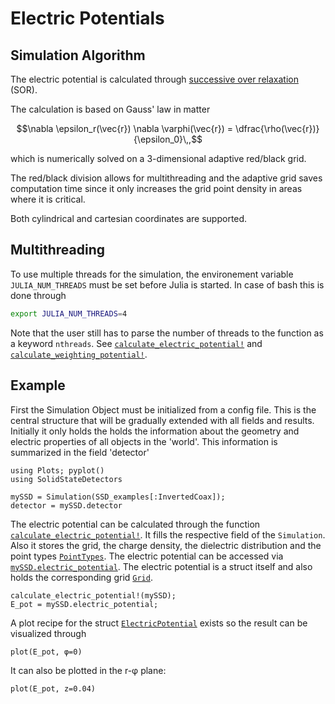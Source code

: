 # Electric Potentials

## Simulation Algorithm

The electric potential is calculated through [successive over relaxation](https://en.wikipedia.org/wiki/Successive_over-relaxation) (SOR).

The calculation is based on Gauss' law in matter

```math
\nabla \epsilon_r(\vec{r}) \nabla \varphi(\vec{r}) = \dfrac{\rho(\vec{r})}{\epsilon_0}\,,
```

which is numerically solved on a 3-dimensional adaptive red/black grid.

The red/black division allows for multithreading and the adaptive grid saves computation time since it only increases the grid point density in areas where it is critical.

Both cylindrical and cartesian coordinates are supported.

## Multithreading

To use multiple threads for the simulation, the environement variable `JULIA_NUM_THREADS` must be set before Julia is started. In case of bash this is done through

```bash
export JULIA_NUM_THREADS=4
```

Note that the user still has to parse the number of threads to the function as a keyword `nthreads`. See [`calculate_electric_potential!`](@ref) and [`calculate_weighting_potential!`](@ref).

## Example

First the Simulation Object must be initialized from a config file. This is the central structure that will be gradually extended with all fields and results. Initially it only holds the holds the information about the geometry and electric properties of all objects in the 'world'. This information is summarized in the field 'detector'

```@example electric_potential
using Plots; pyplot()
using SolidStateDetectors

mySSD = Simulation(SSD_examples[:InvertedCoax]);
detector = mySSD.detector
```


The electric potential can be calculated through the function [`calculate_electric_potential!`](@ref). It fills the respective field of the `Simulation`. Also it stores the grid, the charge density, the dielectric distribution and the point types [`PointTypes`](@ref).
The electric potential can be accessed via [`mySSD.electric_potential`](@ref). The electric potential is a struct itself and also holds the corresponding grid [`Grid`](@ref).

```@example electric_potential
calculate_electric_potential!(mySSD);
E_pot = mySSD.electric_potential;
```

A plot recipe for the struct [`ElectricPotential`](@ref) exists so the result can be visualized through

```@example electric_potential
plot(E_pot, φ=0)
```

It can also be plotted in the r-φ plane:

```@example electric_potential
plot(E_pot, z=0.04)
```
